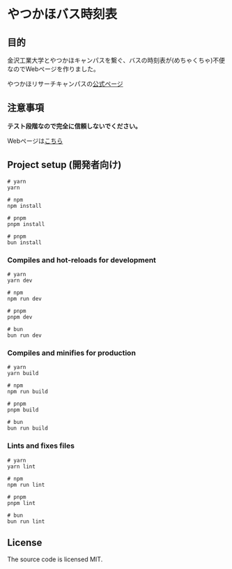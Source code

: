 # やつかほバス時刻表

## 目的

金沢工業大学とやつかほキャンパスを繋ぐ、バスの時刻表が(めちゃくちゃ)不便なのでWebページを作りました。


やつかほリサーチキャンパスの[公式ページ](https://www.kanazawa-it.ac.jp/about_kit/yatsukaho.html)

## 注意事項

**テスト段階なので完全に信頼しないでください。**

Webページは[こちら](https://101ta28-yatsukaho-bus.netlify.app)

## Project setup (開発者向け)

```
# yarn
yarn

# npm
npm install

# pnpm
pnpm install

# pnpm
bun install
```

### Compiles and hot-reloads for development

```
# yarn
yarn dev

# npm
npm run dev

# pnpm
pnpm dev

# bun
bun run dev
```

### Compiles and minifies for production

```
# yarn
yarn build

# npm
npm run build

# pnpm
pnpm build

# bun
bun run build
```

### Lints and fixes files

```
# yarn
yarn lint

# npm
npm run lint

# pnpm
pnpm lint

# bun
bun run lint
```

## License

The source code is licensed MIT.
